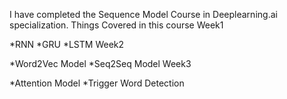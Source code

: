 I have completed the Sequence Model Course in Deeplearning.ai specialization.
Things Covered in this course
Week1
    
 *RNN
 *GRU
 *LSTM
Week2

 *Word2Vec Model
 *Seq2Seq Model
Week3

 *Attention Model
 *Trigger Word Detection


